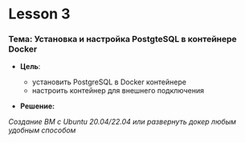 # Lesson 3
### Тема: Установка и настройка PostgteSQL в контейнере Docker
* __Цель__:
  * установить PostgreSQL в Docker контейнере
  * настроить контейнер для внешнего подключения

* __Решение:__

_Cоздание ВМ с Ubuntu 20.04/22.04 или развернуть докер любым удобным способом_

